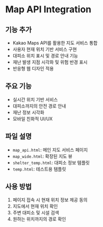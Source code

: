 # Map API Integration

## 기능 추가

- Kakao Maps API를 활용한 지도 서비스 통합
- 사용자 현재 위치 기반 서비스 구현
- 대피소 위치 표시 및 경로 안내 기능
- 재난 발생 지점 시각화 및 위험 반경 표시
- 반응형 웹 디자인 적용

## 주요 기능
- 실시간 위치 기반 서비스
- 대피소까지의 안전 경로 안내
- 재난 정보 시각화
- 모바일 친화적 UI/UX

## 파일 설명
- `map_api.html`: 메인 지도 서비스 페이지
- `map_wide.html`: 확장된 지도 뷰
- `shelter_temp.html`: 대피소 정보 템플릿
- `temp.html`: 테스트용 템플릿

## 사용 방법
1. 페이지 접속 시 현재 위치 정보 제공 동의
2. 지도에서 현재 위치 확인
3. 주변 대피소 및 시설 검색
4. 원하는 위치까지의 경로 확인 